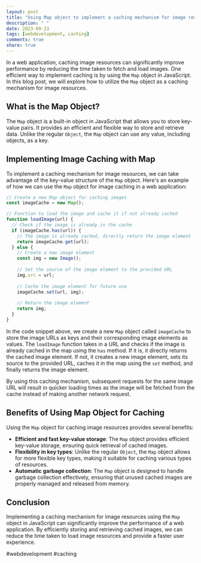 ```yaml
---
layout: post
title: "Using Map object to implement a caching mechanism for image resources in a web application"
description: " "
date: 2023-09-23
tags: [webdevelopment, caching]
comments: true
share: true
---
```


In a web application, caching image resources can significantly improve performance by reducing the time taken to fetch and load images. One efficient way to implement caching is by using the `Map` object in JavaScript. In this blog post, we will explore how to utilize the `Map` object as a caching mechanism for image resources.

## What is the Map Object?

The `Map` object is a built-in object in JavaScript that allows you to store key-value pairs. It provides an efficient and flexible way to store and retrieve data. Unlike the regular `Object`, the `Map` object can use any value, including objects, as a key.

## Implementing Image Caching with Map

To implement a caching mechanism for image resources, we can take advantage of the key-value structure of the `Map` object. Here's an example of how we can use the `Map` object for image caching in a web application:

```javascript
// Create a new Map object for caching images
const imageCache = new Map();

// Function to load the image and cache it if not already cached
function loadImage(url) {
  // Check if the image is already in the cache
  if (imageCache.has(url)) {
    // The image is already cached, directly return the image element
    return imageCache.get(url);
  } else {
    // Create a new image element
    const img = new Image();
  
    // Set the source of the image element to the provided URL
    img.src = url;
    
    // Cache the image element for future use
    imageCache.set(url, img);
    
    // Return the image element
    return img;
  }
}
```

In the code snippet above, we create a new `Map` object called `imageCache` to store the image URLs as keys and their corresponding image elements as values. The `loadImage` function takes in a URL and checks if the image is already cached in the map using the `has` method. If it is, it directly returns the cached image element. If not, it creates a new image element, sets its source to the provided URL, caches it in the map using the `set` method, and finally returns the image element.

By using this caching mechanism, subsequent requests for the same image URL will result in quicker loading times as the image will be fetched from the cache instead of making another network request.

## Benefits of Using Map Object for Caching

Using the `Map` object for caching image resources provides several benefits:

- **Efficient and fast key-value storage**: The `Map` object provides efficient key-value storage, ensuring quick retrieval of cached images.
- **Flexibility in key types**: Unlike the regular `Object`, the `Map` object allows for more flexible key types, making it suitable for caching various types of resources.
- **Automatic garbage collection**: The `Map` object is designed to handle garbage collection effectively, ensuring that unused cached images are properly managed and released from memory.

## Conclusion

Implementing a caching mechanism for image resources using the `Map` object in JavaScript can significantly improve the performance of a web application. By efficiently storing and retrieving cached images, we can reduce the time taken to load image resources and provide a faster user experience.

#webdevelopment #caching